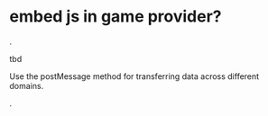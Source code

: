 # embed js in game provider?

.

tbd

Use the postMessage method for transferring data across different domains.

.

